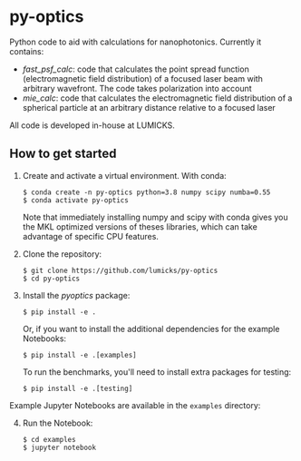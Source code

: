 # py-optics

Python code to aid with calculations for nanophotonics. Currently it contains:

- *fast_psf_calc*: code that calculates the point spread function (electromagnetic field distribution) of a focused laser beam with arbitrary wavefront. The code takes polarization into account
- *mie_calc*: code that calculates the electromagnetic field distribution of a spherical particle at an arbitrary distance relative to a focused laser

All code is developed in-house at LUMICKS.


## How to get started

1. Create and activate a virtual environment. With conda:

       $ conda create -n py-optics python=3.8 numpy scipy numba=0.55
       $ conda activate py-optics
   
   Note that immediately installing numpy and scipy with conda gives you the MKL optimized versions of theses libraries, which can take advantage of specific CPU features.

2. Clone the repository:

       $ git clone https://github.com/lumicks/py-optics
       $ cd py-optics

3. Install the *pyoptics* package:

       $ pip install -e .

   Or, if you want to install the additional dependencies for the example Notebooks:

       $ pip install -e .[examples]
   
   To run the benchmarks, you'll need to install extra packages for testing:
   
	   $ pip install -e .[testing]

Example Jupyter Notebooks are available in the `examples` directory:

4. Run the Notebook:

       $ cd examples
       $ jupyter notebook

